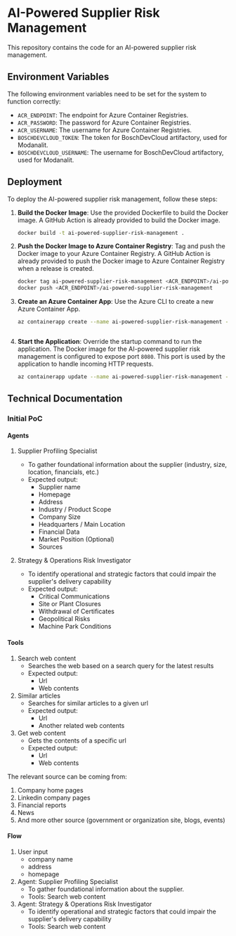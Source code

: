 # AI-Powered Supplier Risk Management

This repository contains the code for an AI-powered supplier risk management.

## Environment Variables
The following environment variables need to be set for the system to function correctly:

- `ACR_ENDPOINT`: The endpoint for Azure Container Registries.
- `ACR_PASSWORD`: The password for Azure Container Registries.
- `ACR_USERNAME`: The username for Azure Container Registries.
- `BOSCHDEVCLOUD_TOKEN`: The token for BoschDevCloud artifactory, used for Modanalit.
- `BOSCHDEVCLOUD_USERNAME`: The username for BoschDevCloud artifactory, used for Modanalit.

## Deployment
To deploy the AI-powered supplier risk management, follow these steps:

1. **Build the Docker Image**: Use the provided Dockerfile to build the Docker image. A GitHub Action is already provided to build the Docker image.
    ```sh
    docker build -t ai-powered-supplier-risk-management .
    ```

2. **Push the Docker Image to Azure Container Registry**: Tag and push the Docker image to your Azure Container Registry. A GitHub Action is already provided to push the Docker image to Azure Container Registry when a release is created.
    ```sh
    docker tag ai-powered-supplier-risk-management <ACR_ENDPOINT>/ai-powered-supplier-risk-management
    docker push <ACR_ENDPOINT>/ai-powered-supplier-risk-management
    ```

3. **Create an Azure Container App**: Use the Azure CLI to create a new Azure Container App.
    ```sh
    az containerapp create --name ai-powered-supplier-risk-management --resource-group <RESOURCE_GROUP> --image <ACR_ENDPOINT>/ai-powered-supplier-risk-management --environment <ENVIRONMENT> --cpu 1 --memory 2Gi --registry-server <ACR_ENDPOINT> --registry-username <ACR_USERNAME> --registry-password <ACR_PASSWORD>
    ```
    ```

4. **Start the Application**: Override the startup command to run the application. The Docker image for the AI-powered supplier risk management is configured to expose port `8080`. This port is used by the application to handle incoming HTTP requests. 
    ```sh
    az containerapp update --name ai-powered-supplier-risk-management --resource-group <RESOURCE_GROUP> --startup-command "modanalit run /app/app/Home.py --server.port=8080 --server.address=0.0.0.0"
    ```

## Technical Documentation

### Initial PoC

#### Agents
1. Supplier Profiling Specialist
    - To gather foundational information about the supplier (industry, size, location, financials, etc.)
    - Expected output:
        - Supplier name
        - Homepage
        - Address
        - Industry / Product Scope
        - Company Size
        - Headquarters / Main Location
        - Financial Data
        - Market Position (Optional)
        - Sources

2. Strategy & Operations Risk Investigator
    - To identify operational and strategic factors that could impair the supplier's delivery capability
    - Expected output:
        - Critical Communications
        - Site or Plant Closures
        - Withdrawal of Certificates
        - Geopolitical Risks
        - Machine Park Conditions

#### Tools
1. Search web content  
    - Searches the web based on a search query for the latest results
    - Expected output:  
        - Url
        - Web contents
2. Similar articles  
    - Searches for similar articles to a given url
    - Expected output:  
        - Url
        - Another related web contents
3. Get web content  
    - Gets the contents of a specific url
    - Expected output:  
        - Url
        - Web contents

The relevant source can be coming from:  
1. Company home pages
2. Linkedin company pages
3. Financial reports
4. News
5. And more other source (government or organization site, blogs, events)

#### Flow
1. User input
    - company name
    - address
    - homepage
2. Agent: Supplier Profiling Specialist
    - To gather foundational information about the supplier.
    - Tools: Search web content
3. Agent: Strategy & Operations Risk Investigator
    - To identify operational and strategic factors that could impair the supplier's delivery capability
    - Tools: Search web content



